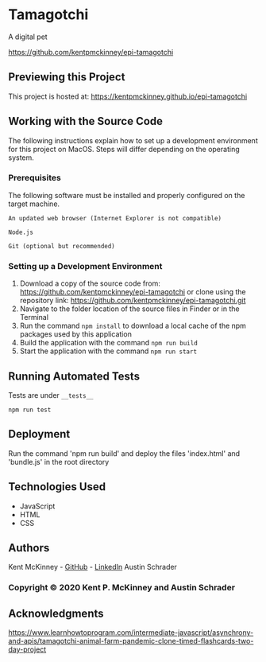 <!-- Category: Epicodus;Games;HTML/CSS/JS -->
# Tamagotchi

A digital pet

https://github.com/kentpmckinney/epi-tamagotchi

## Previewing this Project

This project is hosted at: https://kentpmckinney.github.io/epi-tamagotchi

## Working with the Source Code

The following instructions explain how to set up a development environment for this project on MacOS. Steps will differ depending on the operating system.

### Prerequisites

The following software must be installed and properly configured on the target machine. 

```
An updated web browser (Internet Explorer is not compatible)
```
```
Node.js
```
```
Git (optional but recommended)
```

### Setting up a Development Environment

1. Download a copy of the source code from: https://github.com/kentpmckinney/epi-tamagotchi
   or clone using the repository link: https://github.com/kentpmckinney/epi-tamagotchi.git
2. Navigate to the folder location of the source files in Finder or in the Terminal
3. Run the command `npm install` to download a local cache of the npm packages used by this application
4. Build the application with the command `npm run build`
5. Start the application with the command `npm run start`

## Running Automated Tests

Tests are under ``__tests__``

```
npm run test
```

## Deployment

Run the command 'npm run build' and deploy the files 'index.html' and 'bundle.js' in the root directory

## Technologies Used

* JavaScript
* HTML
* CSS

## Authors

Kent McKinney - [GitHub](https://github.com/kentpmckinney) - [LinkedIn](https://www.linkedin.com/in/kentpmckinney/)
Austin Schrader

### Copyright &copy; 2020 Kent P. McKinney and Austin Schrader

## Acknowledgments

https://www.learnhowtoprogram.com/intermediate-javascript/asynchrony-and-apis/tamagotchi-animal-farm-pandemic-clone-timed-flashcards-two-day-project
